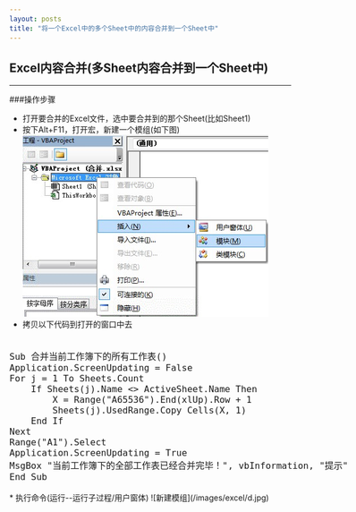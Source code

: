 ```yaml
---
layout: posts
title: "将一个Excel中的多个Sheet中的内容合并到一个Sheet中"
---    
```

## Excel内容合并(多Sheet内容合并到一个Sheet中)
-------------------------------------------  
###操作步骤
* 打开要合并的Excel文件，选中要合并到的那个Sheet(比如Sheet1)      
* 按下Alt+F11，打开宏，新建一个模组(如下图)    
![新建模组](/images/excel/a.jpg)
* 拷贝以下代码到打开的窗口中去    
<font size=4px>
<xmp class="prettyprint linenums">
Sub 合并当前工作簿下的所有工作表()
Application.ScreenUpdating = False
For j = 1 To Sheets.Count
    If Sheets(j).Name <> ActiveSheet.Name Then
        X = Range("A65536").End(xlUp).Row + 1
        Sheets(j).UsedRange.Copy Cells(X, 1)
    End If
Next
Range("A1").Select
Application.ScreenUpdating = True
MsgBox "当前工作簿下的全部工作表已经合并完毕！", vbInformation, "提示"
End Sub
</xmp>
</font>  
* 执行命令(运行--运行子过程/用户窗体)    
![新建模组](/images/excel/d.jpg)

